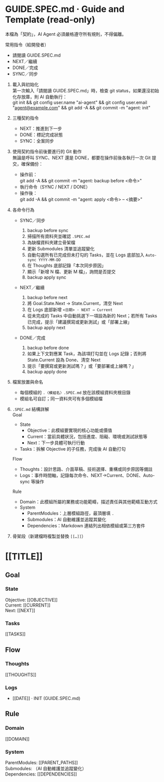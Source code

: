GUIDE.SPEC.md · Guide and Template (read-only)
=============================================

本檔為「契約」，AI Agent 必須嚴格遵守所有規則，不得偏離。

常用指令（給開發者）  
- 請閱讀 GUIDE.SPEC.md  
- NEXT／繼續  
- DONE／完成  
- SYNC／同步  

1. 載入與初始化  
   第一次輸入「請閱讀 GUIDE.SPEC.md」時，檢查 git status，如果還沒初始化存放庫，則 AI 自動執行：  
   git init && git config user.name "ai-agent" && git config user.email "agent@example.com" && git add -A && git commit -m "agent: init"  

2. 三種契約指令  
   - NEXT：推進到下一步  
   - DONE：標記完成狀態  
   - SYNC：全案同步  

3. 使用契約指令前後要進行的 Git 動作  
   無論是呼叫 SYNC、NEXT 還是 DONE，都要在操作前後各執行一次 Git 提交，確保備份：  
   - 操作前：  
     git add -A && git commit -m "agent: backup before <命令>"  
   - 執行命令（SYNC / NEXT / DONE）  
   - 操作後：  
     git add -A && git commit -m "agent: apply <命令> – <摘要>"  

4. 各命令行為  
   - SYNC／同步  
     1. backup before sync  
     2. 掃描所有資料夾並確認 `.SPEC.md`  
     3. 為缺檔資料夾建立骨架檔  
     4. 更新 Submodules 清單並追蹤變化  
     5. 自動勾選所有已完成但未打勾的 Tasks，並在 Logs 底部加入 `Auto-sync YYYY-MM-DD`  
     6. 在 Thoughts 底部記錄「本次同步原因」  
     7. 顯示「新增 N 檔、更新 M 檔」，詢問是否提交  
     8. backup apply sync  

   - NEXT／繼續  
     1. backup before next  
     2. 將 Goal.State.Next → State.Current，清空 Next  
     3. 在 Logs 底部新增 `<日期> · NEXT → Current`  
     4. 從未完成的 Tasks 中自動挑選下一項設為新的 Next；若所有 Tasks 已完成，提示「建議撰寫或更新測試」或「部署上線」  
     5. backup apply next  

   - DONE／完成  
     1. backup before done  
     2. 如果上下文對應某 Task，為該項打勾並在 Logs 記錄；否則將 State.Current 設為 Done、清空 Next  
     3. 提示「要撰寫或更新測試嗎？」或「要部署或上線嗎？」  
     4. backup apply done  

5. 檔案放置與命名  
   - 每個模組的 `.〈模組名〉.SPEC.md` 放在該模組資料夾根目錄  
   - 模組名可自訂；同一資料夾可有多個模組檔  

6. `.SPEC.md` 結構詳解  
   Goal  
   - State  
     - Objective：此模組要實現的核心功能或價值  
     - Current：當前具體狀況，包括進度、阻礙、環境或測試狀態等  
     - Next：下一步具體可執行行動  
   - Tasks：拆解 Objective 的子任務，完成後 AI 自動打勾  

   Flow  
   - Thoughts：設計思路、介面草稿、技術選擇、重構或同步原因等備註  
   - Logs：事件時間軸，記錄每次命令、NEXT→Current、DONE、Auto-sync 等操作  

   Rule  
   - Domain：此模組所屬的業務或功能範疇，描述責任與其他範疇互動方式  
   - System  
     - ParentModules：上層模組路徑，最頂層填 `.`  
     - Submodules：AI 自動維護並追蹤其變化  
     - Dependencies：Markdown 連結列出相依模組或第三方套件  

7. 骨架段（新建檔時複製並替換 `[[…]]`）  

# [[TITLE]]  

## Goal  
### State  
Objective: [[OBJECTIVE]]  
Current:   [[CURRENT]]  
Next:      [[NEXT]]  

### Tasks  
[[TASKS]]  

## Flow  
### Thoughts  
[[THOUGHTS]]  

### Logs  
- [[DATE]] · INIT (GUIDE.SPEC.md)  

## Rule  
### Domain  
[[DOMAIN]]  

### System  
ParentModules: [[PARENT_PATHS]]  
Submodules:    （AI 自動維護並追蹤變化）  
Dependencies:  [[DEPENDENCIES]]  
